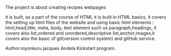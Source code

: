 The project is about creating  recipes webpages



it is built, as a part of the course of HTML
it is built in HTML basics, it covers the setting up html files of the website and 
using basic html elements : html,head,title, meta, body, text element such us paragraph,headings,
it covers also list,ordered and unordered,descriptive list,anchor,images,it covers also the basic of 
git(version control system) and gitHub service.

Author:niyonkuru jacques
Andela Kickstart program.

